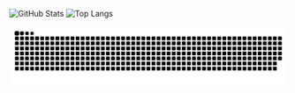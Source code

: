 ![GitHub Stats](https://github-readme-stats.vercel.app/api?username=bohonghuang&count_private=true&card_width=400px&line_height=28)
![Top Langs](https://github-readme-stats.vercel.app/api/top-langs/?username=bohonghuang&hide=qml,javascript,html,css,qmake,assembly,cmake&layout=compact&langs_count=10)

<picture>
  <source media="(prefers-color-scheme: dark)" srcset="https://raw.githubusercontent.com/bohonghuang/bohonghuang/output/github-contribution-grid-snake-dark.svg">
  <source media="(prefers-color-scheme: light)" srcset="https://raw.githubusercontent.com/bohonghuang/bohonghuang/output/github-contribution-grid-snake.svg">
  <img alt="github contribution grid snake animation" src="https://raw.githubusercontent.com/bohonghuang/bohonghuang/output/github-contribution-grid-snake.svg">
</picture>
